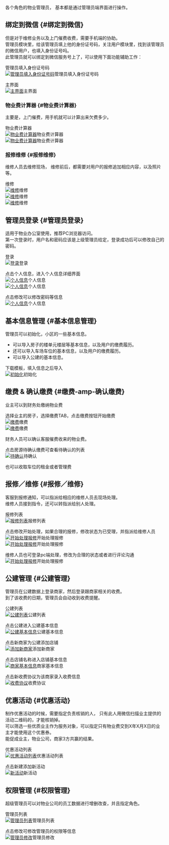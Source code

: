 各个角色的物业管理员， 基本都是通过管理员端界面进行操作。

## 绑定到微信 {#绑定到微信}

但是对于维修业务以及上门催费收费，需要手机端的协助。  
管理员模块里，给该管理员填上他的身份证号码，关注用户模块里，找到该管理员的微信用户，也填入身份证号吗。  
此管理员就可以绑定到微信服务号上了，可以使用下面功能辅助工作：

管理员填入身份证号码  
[![](/assets/%E7%AE%A1%E7%90%86%E5%91%98%E5%A1%AB%E5%85%A5%E8%BA%AB%E4%BB%BD%E8%AF%81%E5%8F%B7%E7%A0%81.png "管理员填入身份证号码")](/assets/%E7%AE%A1%E7%90%86%E5%91%98%E5%A1%AB%E5%85%A5%E8%BA%AB%E4%BB%BD%E8%AF%81%E5%8F%B7%E7%A0%81.png)管理员填入身份证号码

主界面  
[![](/assets/%E4%B8%BB%E7%95%8C%E9%9D%A2-2.png "主界面")](/assets/%E4%B8%BB%E7%95%8C%E9%9D%A2-2.png)主界面

### 物业费计算器 {#物业费计算器}

主要是，上门催费，用手机就可以计算出来欠费多少。

物业费计算器  
[![](/assets/%E7%89%A9%E4%B8%9A%E8%B4%B9%E8%AE%A1%E7%AE%97%E5%99%A8-1.png "物业费计算器")](/assets/%E7%89%A9%E4%B8%9A%E8%B4%B9%E8%AE%A1%E7%AE%97%E5%99%A8-1.png)物业费计算器  
[![](/assets/%E7%89%A9%E4%B8%9A%E8%B4%B9%E8%AE%A1%E7%AE%97%E5%99%A8-2.png "物业费计算器")](/assets/%E7%89%A9%E4%B8%9A%E8%B4%B9%E8%AE%A1%E7%AE%97%E5%99%A8-2.png)物业费计算器

### 报修维修 {#报修维修}

维修人员去维修现场， 维修前后，都需要对用户的报修追加相应内容，以及照片等。

维修  
[![](/assets/%E7%BB%B4%E4%BF%AE-1.png "维修")](/assets/%E7%BB%B4%E4%BF%AE-1.png)维修  
[![](/assets/%E7%BB%B4%E4%BF%AE-2.png "维修")](/assets/%E7%BB%B4%E4%BF%AE-2.png)维修  
[![](/assets/%E7%BB%B4%E4%BF%AE-3.png "维修")](/assets/%E7%BB%B4%E4%BF%AE-3.png)维修

## 管理员登录 {#管理员登录}

适用于物业办公室使用，推荐PC浏览器访问。  
第一次登录时，用户名和密码应该是上级管理员给定，登录成功后可以修改自己的密码。

登录  
[![](/assets/%E7%99%BB%E5%BD%95.png "登录")](/assets/%E7%99%BB%E5%BD%95.png)登录

点击个人信息，进入个人信息详细界面  
[![](/assets/%E4%B8%AA%E4%BA%BA%E4%BF%A1%E6%81%AF-1.png "个人信息")](/assets/%E4%B8%AA%E4%BA%BA%E4%BF%A1%E6%81%AF-1.png)个人信息  
[![](/assets/%E4%B8%AA%E4%BA%BA%E4%BF%A1%E6%81%AF-2.png "个人信息")](/assets/%E4%B8%AA%E4%BA%BA%E4%BF%A1%E6%81%AF-2.png)个人信息

点击修改可以修改密码等信息  
[![](/assets/%E4%B8%AA%E4%BA%BA%E4%BF%A1%E6%81%AF-3.png "个人信息")](/assets/%E4%B8%AA%E4%BA%BA%E4%BF%A1%E6%81%AF-3.png)个人信息

## 基本信息管理 {#基本信息管理}

管理员可以初始化，小区的一些基本信息。

* 可以导入房子的楼单元楼层等基本信息，以及用户的缴费履历。
* 还可以导入车场车位的基本信息，以及用户的缴费履历。
* 可以导入公建的基本信息。

下载模板，填入信息之后导入  
[![](/assets/%E5%88%9D%E5%A7%8B%E5%8C%96.png "初始化")](/assets/%E5%88%9D%E5%A7%8B%E5%8C%96.png)初始化

## 缴费 & 确认缴费 {#缴费-amp-确认缴费}

业主可以到财务处缴纳物业费

选择业主的房子，选择缴费TAB，点击缴费按钮开始缴费  
[![](/assets/%E9%80%89%E6%8B%A9%E6%88%BF%E5%B1%8B%E7%BC%B4%E8%B4%B9-1.png "缴费")](/assets/%E9%80%89%E6%8B%A9%E6%88%BF%E5%B1%8B%E7%BC%B4%E8%B4%B9-1.png)缴费  
[![](/assets/%E9%80%89%E6%8B%A9%E6%88%BF%E5%B1%8B%E7%BC%B4%E8%B4%B9-2.png "缴费")](/assets/%E9%80%89%E6%8B%A9%E6%88%BF%E5%B1%8B%E7%BC%B4%E8%B4%B9-2.png)缴费

财务人员可以确认客服催费收来的物业费。

点击房源待确认缴费可查看待确认的列表  
[![](/assets/%E4%B8%AA%E4%BA%BA%E4%BF%A1%E6%81%AF-3.png "待确认")](/assets/%E4%B8%AA%E4%BA%BA%E4%BF%A1%E6%81%AF-3.png)待确认

也可以收取车位的租金或者管理费

## 报修／维修 {#报修／维修}

客服到报修通知，可以指派给相应的维修人员去现场处理。  
维修人员接到指令，还可以转指派给别人处理。

报修列表  
[![](/assets/%E6%8A%A5%E4%BF%AE%E5%88%97%E8%A1%A8.png "报修列表")](/assets/%E6%8A%A5%E4%BF%AE%E5%88%97%E8%A1%A8.png)报修列表

点击修改开始处理，如果合理的报修，修改状态为已受理，并指派给维修人员  
[![](/assets/%E5%BC%80%E5%A7%8B%E5%A4%84%E7%90%86%E6%8A%A5%E4%BF%AE-1.png "开始处理报修")](/assets/%E5%BC%80%E5%A7%8B%E5%A4%84%E7%90%86%E6%8A%A5%E4%BF%AE-1.png)开始处理报修  
[![](/assets/%E5%BC%80%E5%A7%8B%E5%A4%84%E7%90%86%E6%8A%A5%E4%BF%AE-2.png "开始处理报修")](/assets/%E5%BC%80%E5%A7%8B%E5%A4%84%E7%90%86%E6%8A%A5%E4%BF%AE-2.png)开始处理报修

维修人员也可登录pc端处理，修改为合理的状态或者进行评论沟通  
[![](/assets/%E5%BC%80%E5%A7%8B%E5%A4%84%E7%90%86%E6%8A%A5%E4%BF%AE-3.png "开始处理报修")](/assets/%E5%BC%80%E5%A7%8B%E5%A4%84%E7%90%86%E6%8A%A5%E4%BF%AE-3.png)开始处理报修

## 公建管理 {#公建管理}

管理员在公建数据上登录商家，然后登录跟商家相关的收费。  
到了该收费的日期，管理员会自动收到收费提醒。

公建列表  
[![](/assets/%E5%85%AC%E5%BB%BA%E5%88%97%E8%A1%A8.png "公建列表")](/assets/%E5%85%AC%E5%BB%BA%E5%88%97%E8%A1%A8.png)公建列表

点击公建进入公建基本信息  
[![](/assets/%E5%85%AC%E5%BB%BA%E5%9F%BA%E6%9C%AC%E4%BF%A1%E6%81%AF.png "公建基本信息")](/assets/%E5%85%AC%E5%BB%BA%E5%9F%BA%E6%9C%AC%E4%BF%A1%E6%81%AF.png)公建基本信息

点击新商家为公建添加店铺  
[![](/assets/%E6%B7%BB%E5%8A%A0%E6%96%B0%E5%95%86%E5%AE%B6.png "添加新商家")](/assets/%E6%B7%BB%E5%8A%A0%E6%96%B0%E5%95%86%E5%AE%B6.png)添加新商家

点击店铺名称进入店铺基本信息  
[![](/assets/%E5%95%86%E5%AE%B6%E5%9F%BA%E6%9C%AC%E4%BF%A1%E6%81%AF.png "商家基本信息")](/assets/%E5%95%86%E5%AE%B6%E5%9F%BA%E6%9C%AC%E4%BF%A1%E6%81%AF.png)商家基本信息

点击新收费协议为该商家录入收费信息  
[![](/assets/%E6%94%B6%E8%B4%B9%E5%8D%8F%E8%AE%AE.png "收费协议")](/assets/%E6%94%B6%E8%B4%B9%E5%8D%8F%E8%AE%AE.png)收费协议

## 优惠活动 {#优惠活动}

制作优惠活动的时候，需要指定负责核销的人， 只有此人用微信扫描业主提供的活动二维码的，才能核销掉。  
可以筛选一些优质业主作为服务对象，可以指定只有物业费交到X年X月X日的业主才能使用这个优惠券。  
能促成业主，物业公司，商家3方共赢的结果。

优惠活动列表  
[![](/assets/%E4%BC%98%E6%83%A0%E6%B4%BB%E5%8A%A8%E5%88%97%E8%A1%A8.png "优惠活动列表")](/assets/%E4%BC%98%E6%83%A0%E6%B4%BB%E5%8A%A8%E5%88%97%E8%A1%A8.png)优惠活动列表

点击新建添加新活动  
[![](/assets/%E6%96%B0%E6%B4%BB%E5%8A%A8.png "新活动")](/assets/%E6%96%B0%E6%B4%BB%E5%8A%A8.png)新活动

## 权限管理 {#权限管理}

超级管理员可以对物业公司的员工数据进行增删改查，并且指定角色。

管理员列表  
[![](/assets/%E7%AE%A1%E7%90%86%E5%91%98%E5%88%97%E8%A1%A8.png "管理员列表")](/assets/%E7%AE%A1%E7%90%86%E5%91%98%E5%88%97%E8%A1%A8.png)管理员列表

点击修改可修改管理员的权限等信息  
[![](/assets/%E7%AE%A1%E7%90%86%E5%91%98%E4%BF%AE%E6%94%B9.png "管理员修改")](/assets/%E7%AE%A1%E7%90%86%E5%91%98%E4%BF%AE%E6%94%B9.png)管理员修改

